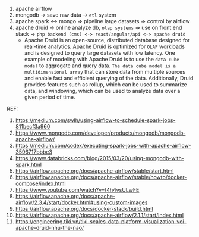 1. apache airflow
2. mongodb -> save raw data -> `etl` system
3. apache spark <-> mongo => pipeline large datasets => control by airflow
4. apache druid -> online analyze db, `olap systems` => use on front end stack -> `php backend (cms) <-> react/angular/api <-> apache druid`
    - Apache Druid is an open-source, distributed database designed for real-time analytics. Apache Druid is optimized for `OLAP` workloads and is designed to query large datasets with low latency. One example of modeling with Apache Druid is to use the `data cube model` to aggregate and query data. `The data cube model is a multidimensional array` that can store data from multiple sources and enable fast and efficient querying of the data. Additionally, Druid provides features such as rollup, which can be used to summarize data, and windowing, which can be used to analyze data over a given period of time.
   



REF:
1. https://medium.com/swlh/using-airflow-to-schedule-spark-jobs-811becf3a960
2. https://www.mongodb.com/developer/products/mongodb/mongodb-apache-airflow/
3. https://medium.com/codex/executing-spark-jobs-with-apache-airflow-3596717bbbe3
4. https://www.databricks.com/blog/2015/03/20/using-mongodb-with-spark.html
5. https://airflow.apache.org/docs/apache-airflow/stable/start.html
6. https://airflow.apache.org/docs/apache-airflow/stable/howto/docker-compose/index.html
7. https://www.youtube.com/watch?v=t4h4vsULwFE
8. https://airflow.apache.org/docs/apache-airflow/2.3.4/start/docker.html#using-custom-images
9. https://airflow.apache.org/docs/docker-stack/build.html
10. https://airflow.apache.org/docs/apache-airflow/2.1.1/start/index.html
11. https://engineering.tiki.vn/tiki-scales-data-platform-visualization-voi-apache-druid-nhu-the-nao/
